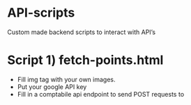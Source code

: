 # API-scripts
Custom made backend scripts to interact with API’s

# Script 1) fetch-points.html
- Fill img tag with your own images.
- Put your google API key
- Fill in a comptabile api endpoint to send POST requests to
